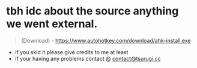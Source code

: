 # tbh idc about the source anything we went external.

> (Download) - https://www.autohotkey.com/download/ahk-install.exe

- if you skid it please give credits to me at least
- if your having any problems contact @ contact@tsurugi.cc
